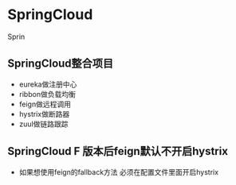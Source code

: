 # SpringCloud
Sprin            
  
## SpringCloud整合项目
- eureka做注册中心
- ribbon做负载均衡
- feign做远程调用
- hystrix做断路器
- zuul做链路跟踪



## SpringCloud F 版本后feign默认不开启hystrix
- 如果想使用feign的fallback方法 必须在配置文件里面开启hystrix